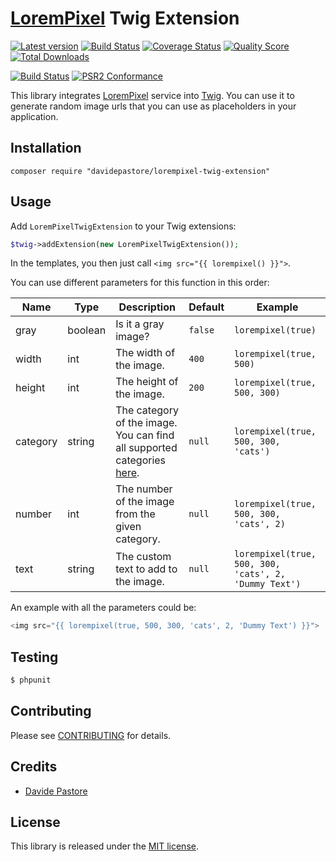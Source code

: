 # [LoremPixel][link-lorempixel] Twig Extension


[![Latest version][ico-version]][link-packagist]
[![Build Status][ico-travis]][link-travis]
[![Coverage Status][ico-scrutinizer]][link-scrutinizer]
[![Quality Score][ico-code-quality]][link-code-quality]
[![Total Downloads][ico-downloads]][link-downloads]

[![Build Status][ico-phpeye]][link-phpeye]
[![PSR2 Conformance][ico-styleci]][link-styleci]

This library integrates [LoremPixel][link-lorempixel] service into [Twig](http://twig.sensiolabs.org/). You can use it to generate random image urls that you can use as placeholders in your application.

## Installation

    composer require "davidepastore/lorempixel-twig-extension"

## Usage

Add `LoremPixelTwigExtension` to your Twig extensions:

```php
$twig->addExtension(new LoremPixelTwigExtension());
```

In the templates, you then just call `<img src="{{ lorempixel() }}">`.

You can use different parameters for this function in this order:

| Name | Type | Description | Default | Example |
| --- | --- | --- | --- | --- |
| gray | boolean | Is it a gray image? | `false` | `lorempixel(true)` |
| width | int | The width of the image. | `400` | `lorempixel(true, 500)` |
| height | int | The height of the image. | `200` | `lorempixel(true, 500, 300)` |
| category | string | The category of the image. You can find all supported categories [here][link-lorempixel]. | `null` | `lorempixel(true, 500, 300, 'cats')` |
| number | int | The number of the image from the given category. | `null` | `lorempixel(true, 500, 300, 'cats', 2)` |
| text | string | The custom text to add to the image. | `null` | `lorempixel(true, 500, 300, 'cats', 2, 'Dummy Text')` |


An example with all the parameters could be:

```php
<img src="{{ lorempixel(true, 500, 300, 'cats', 2, 'Dummy Text') }}">
```

## Testing

``` bash
$ phpunit
```

## Contributing

Please see [CONTRIBUTING](CONTRIBUTING.md) for details.

## Credits

- [Davide Pastore](https://github.com/davidepastore)

## License

This library is released under the [MIT license](http://opensource.org/licenses/MIT).


[ico-version]: https://img.shields.io/packagist/v/DavidePastore/LoremPixel-Twig-Extension.svg?style=flat-square
[ico-travis]: https://travis-ci.org/DavidePastore/LoremPixel-Twig-Extension.svg?branch=master
[ico-scrutinizer]: https://img.shields.io/scrutinizer/coverage/g/DavidePastore/LoremPixel-Twig-Extension.svg?style=flat-square
[ico-code-quality]: https://img.shields.io/scrutinizer/g/davidepastore/LoremPixel-Twig-Extension.svg?style=flat-square
[ico-downloads]: https://img.shields.io/packagist/dt/davidepastore/LoremPixel-Twig-Extension.svg?style=flat-square
[ico-phpeye]: http://php-eye.com/badge/DavidePastore/LoremPixel-Twig-Extension/tested.svg?style=flat-square
[ico-styleci]: https://styleci.io/repos/65571631/shield

[link-lorempixel]: http://lorempixel.com/
[link-packagist]: https://packagist.org/packages/davidepastore/LoremPixel-Twig-Extension
[link-travis]: https://travis-ci.org/DavidePastore/LoremPixel-Twig-Extension
[link-scrutinizer]: https://scrutinizer-ci.com/g/DavidePastore/LoremPixel-Twig-Extension/code-structure
[link-code-quality]: https://scrutinizer-ci.com/g/DavidePastore/LoremPixel-Twig-Extension
[link-downloads]: https://packagist.org/packages/davidepastore/LoremPixel-Twig-Extension
[link-phpeye]: http://php-eye.com/package/DavidePastore/LoremPixel-Twig-Extension
[link-styleci]: https://styleci.io/repos/65571631/

